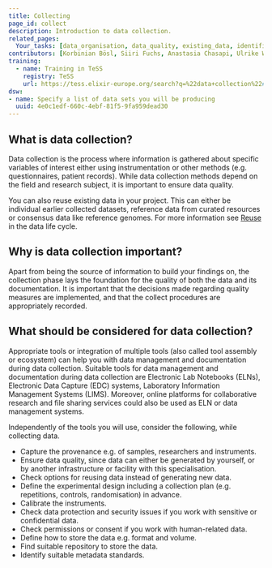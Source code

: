 ```yaml
---
title: Collecting
page_id: collect
description: Introduction to data collection.
related_pages: 
  Your_tasks: [data_organisation, data_quality, existing_data, identifiers, metadata, sensitive, storage, data_provenance]
contributors: [Korbinian Bösl, Siiri Fuchs, Anastasia Chasapi, Ulrike Wittig]
training:
  - name: Training in TeSS
    registry: TeSS
    url: https://tess.elixir-europe.org/search?q=%22data+collection%22#materials
dsw:
- name: Specify a list of data sets you will be producing
  uuid: 4e0c1edf-660c-4ebf-81f5-9fa959dead30
---
```


## What is data collection?

Data collection is the process where information is gathered about specific variables of interest either using instrumentation or other methods (e.g. questionnaires, patient records). While data collection methods depend on the field and research subject, it is important to ensure data quality.

You can also reuse existing data in your project. This can either be individual earlier collected datasets, reference data from curated resources or consensus data like reference genomes. For more information see [Reuse](reusing) in the data life cycle. 


## Why is data collection important?

Apart from being the source of information to build your findings on, the collection phase lays the foundation for the quality of both the data and its documentation. It is important that the decisions made regarding quality measures are implemented, and that the collect procedures are appropriately recorded. 


## What should be considered for data collection?

Appropriate tools or integration of multiple tools (also called tool assembly or ecosystem) can help you with data management and documentation during data collection. Suitable tools for data management and documentation during data collection are Electronic Lab Notebooks (ELNs), Electronic Data Capture (EDC) systems, Laboratory Information Management Systems (LIMS). Moreover, online platforms for collaborative research and file sharing services could also be used as ELN or data management systems.

Independently of the tools you will use, consider the following, while collecting data.

* Capture the provenance e.g. of samples, researchers and instruments.
* Ensure data quality, since data can either be generated by yourself, or by another infrastructure or facility with this specialisation.
* Check options for reusing data instead of generating new data.
* Define the experimental design including a collection plan (e.g. repetitions, controls, randomisation) in advance.
* Calibrate the instruments.
* Check data protection and security issues if you work with sensitive or confidential data.
* Check permissions or consent if you work with human-related data.
* Define how to store the data e.g. format and volume.
* Find suitable repository to store the data.
* Identify suitable metadata standards.



